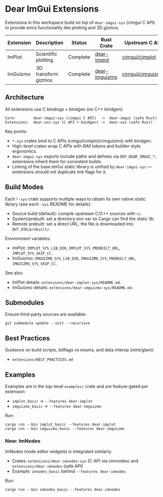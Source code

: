 # Dear ImGui Extensions

Extensions in this workspace build on top of `dear-imgui-sys` (cimgui C API) to provide extra functionality like plotting and 3D gizmos.

| Extension | Description            | Status    | Rust Crate                       | Upstream C API                                      |
|-----------|------------------------|-----------|----------------------------------|-----------------------------------------------------|
| ImPlot    | Scientific plotting    | Complete  | [dear-implot](./dear-implot)     | [cimgui/cimplot](https://github.com/cimgui/cimplot) |
| ImGuizmo  | 3D transform gizmos    | Complete  | [dear-imguizmo](./dear-imguizmo) | [cimgui/cimguizmo](https://github.com/cimgui/cimguizmo) |

## Architecture

All extensions use C bindings + bindgen (no C++ bindgen):

```
Core:        dear-imgui-sys (cimgui C API)  ->  dear-imgui (safe Rust)
Extensions:  dear-xxx-sys (C API + bindgen) ->  dear-xxx (safe Rust)
```

Key points:
- `*-sys` crates bind to C APIs (cimgui/cimplot/cimguizmo) with bindgen.
- High-level crates wrap C APIs with RAII tokens and builder-style ergonomics.
- `dear-imgui-sys` exports include paths and defines via `DEP_DEAR_IMGUI_*`; extensions inherit them for consistent builds.
- Linking of the base ImGui static library is unified by `dear-imgui-sys` — extensions should not duplicate link flags for it.

## Build Modes

Each `*-sys` crate supports multiple ways to obtain its own native static library (see each `-sys` README for details):

- Source build (default): compile upstream C/C++ sources with `cc`.
- System/prebuilt: set a directory env var so Cargo can find the static lib.
- Remote prebuilt: set a direct URL; the file is downloaded into `OUT_DIR/prebuilt/`.

Environment variables:

- ImPlot: `IMPLOT_SYS_LIB_DIR`, `IMPLOT_SYS_PREBUILT_URL`, `IMPLOT_SYS_SKIP_CC`.
- ImGuizmo: `IMGUIZMO_SYS_LIB_DIR`, `IMGUIZMO_SYS_PREBUILT_URL`, `IMGUIZMO_SYS_SKIP_CC`.

See also:
- ImPlot details: `extensions/dear-implot-sys/README.md`.
- ImGuizmo details: `extensions/dear-imguizmo-sys/README.md`.

## Submodules

Ensure third-party sources are available:

```
git submodule update --init --recursive
```

## Best Practices

Guidance on build scripts, bitflags vs enums, and data interop (mint/glam):

- `extensions/BEST_PRACTICES.md`

## Examples

Examples are in the top-level `examples/` crate and are feature-gated per extension:

- `implot_basic` → `--features dear-implot`
- `imguizmo_basic` → `--features dear-imguizmo`

Run:

```
cargo run --bin implot_basic --features dear-implot
cargo run --bin imguizmo_basic --features dear-imguizmo
```

### New: ImNodes

ImNodes (node editor widgets) is integrated similarly:

- Crates: `extensions/dear-imnodes-sys` (C API via cimnodes) and `extensions/dear-imnodes` (safe API)
- Example: `imnodes_basic` behind `--features dear-imnodes`

Run:

```
cargo run --bin imnodes_basic --features dear-imnodes
```
